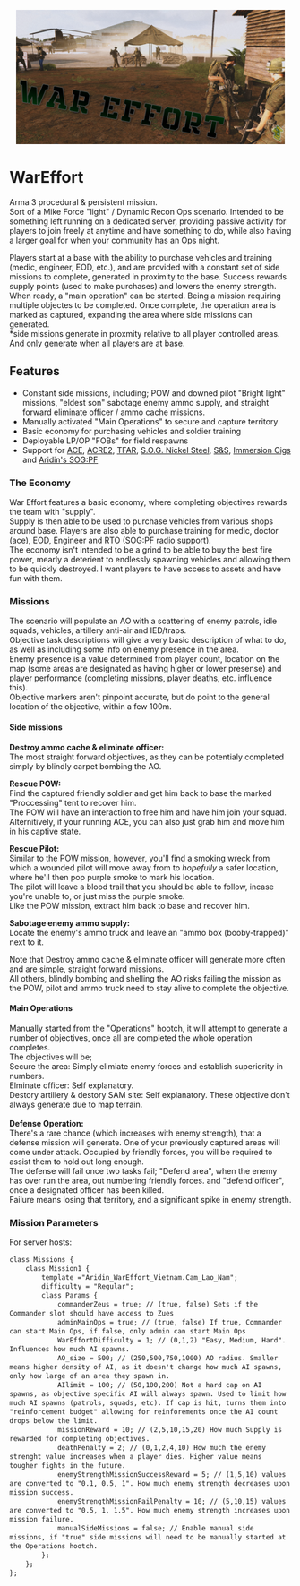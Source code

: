 <p align="center">
    <img src="https://github.com/DoskalAridin/WarEffort/blob/main/github%20Files/preview_1.png" width="480">
</p>

# WarEffort
Arma 3 procedural &amp; persistent mission.<br/>
Sort of a Mike Force "light" / Dynamic Recon Ops scenario. Intended to be something left running on a dedicated server, providing passive activity for players to join freely at anytime and have something to do, while also having a larger goal for when your community has an Ops night.

Players start at a base with the ability to purchase vehicles and training (medic, engineer, EOD, etc.),
and are provided with a constant set of side missions to complete, generated in proximity to the base. Success rewards supply points (used to make purchases) and lowers the enemy strength.<br/>
When ready, a "main operation" can be started. Being a mission requiring multiple objectes to be completed. Once complete, the operation area is marked as captured, expanding the area where side missions can generated.<br/>
*side missions generate in proxmity relative to all player controlled areas. And only generate when all players are at base.

## Features

- Constant side missions, including; POW and downed pilot "Bright light" missions, "eldest son" sabotage enemy ammo supply, and straight forward eliminate officer / ammo cache missions.
- Manually activated "Main Operations" to secure and capture territory
- Basic economy for purchasing vehicles and soldier training
- Deployable LP/OP "FOBs" for field respawns
- Support for [ACE](https://steamcommunity.com/sharedfiles/filedetails/?id=463939057), [ACRE2](https://steamcommunity.com/sharedfiles/filedetails/?id=751965892), [TFAR](https://steamcommunity.com/sharedfiles/filedetails/?id=894678801), [S.O.G. Nickel Steel](https://steamcommunity.com/sharedfiles/filedetails/?id=3083451905), [S&S](https://steamcommunity.com/sharedfiles/filedetails/?id=2183975396), [Immersion Cigs
](https://steamcommunity.com/sharedfiles/filedetails/?id=753946944) and [Aridin's SOG:PF](https://steamcommunity.com/sharedfiles/filedetails/?id=2524282029)

### The Economy
War Effort features a basic economy, where completing objectives rewards the team with "supply".<br/>
Supply is then able to be used to purchase vehicles from various shops around base. Players are also able to purchase training for medic, doctor (ace), EOD, Engineer and RTO (SOG:PF radio support).<br/>
The economy isn't intended to be a grind to be able to buy the best fire power, mearly a deterient to endlessly spawning vehicles and allowing them to be quickly destroyed. I want players to have access to assets and have fun with them.<br/>

### Missions
The scenario will populate an AO with a scattering of enemy patrols, idle squads, vehicles, artillery anti-air and IED/traps.<br/>
Objective task descriptions will give a very basic description of what to do, as well as including some info on enemy presence in the area.<br/>
Enemy presence is a value determined from player count, location on the map (some areas are designated as having higher or lower presense) and player performance (completing missions, player deaths, etc. influence this).<br/>
Objective markers aren't pinpoint accurate, but do point to the general location of the objective, within a few 100m.<br/>
#### Side missions
**Destroy ammo cache & eliminate officer:**<br/>
The most straight forward objectives, as they can be potentialy completed simply by blindly carpet bombing the AO.

**Rescue POW:**<br/>
Find the captured friendly soldier and get him back to base the marked "Proccessing" tent to recover him.<br/>
The POW will have an interaction to free him and have him join your squad. Alternitively, if your running ACE, you can also just grab him and move him in his captive state.

**Rescue Pilot:**<br/>
Similar to the POW mission, however, you'll find a smoking wreck from which a wounded pilot will move away from to *hopefully* a safer location, where he'll then pop purple smoke to mark his location.<br/>
The pilot will leave a blood trail that you should be able to follow, incase you're unable to, or just miss the purple smoke.<br/>
Like the POW mission, extract him back to base and recover him.

**Sabotage enemy ammo supply:**<br/>
Locate the enemy's ammo truck and leave an "ammo box (booby-trapped)" next to it.

Note that Destroy ammo cache & eliminate officer will generate more often and are simple, straight forward missions.<br/>
All others, blindly bombing and shelling the AO risks failing the mission as the POW, pilot and ammo truck need to stay alive to complete the objective.

#### Main Operations
Manually started from the "Operations" hootch, it will attempt to generate a number of objectives, once all are completed the whole operation completes.<br/>
The objectives will be;<br/>
Secure the area: Simply elimiate enemy forces and establish superiority in numbers.<br/>
Elminate officer: Self explanatory.<br/>
Destory artillery & destory SAM site: Self explanatory. These objective don't always generate due to map terrain.<br/>
<br/>
**Defense Operation:**<br/>
There's a rare chance (which increases with enemy strength), that a defense mission will generate. One of your previously captured areas will come under attack. Occupied by friendly forces, you will be required to assist them to hold out long enough.<br/>
The defense will fail once two tasks fail; "Defend area", when the enemy has over run the area, out numbering friendly forces. and "defend officer", once a designated officer has been killed.<br/>
Failure means losing that territory, and a significant spike in enemy strength.

### Mission Parameters
For server hosts:
```
class Missions {
    class Mission1 {
        template ="Aridin_WarEffort_Vietnam.Cam_Lao_Nam";
        difficulty = "Regular";
        class Params {
            commanderZeus = true; // (true, false) Sets if the Commander slot should have access to Zues
            adminMainOps = true; // (true, false) If true, Commander can start Main Ops, if false, only admin can start Main Ops
            WarEffortDifficulty = 1; // (0,1,2) "Easy, Medium, Hard". Influences how much AI spawns.
            AO_size = 500; // (250,500,750,1000) AO radius. Smaller means higher density of AI, as it doesn't change how much AI spawns, only how large of an area they spawn in.
            AIlimit = 100; // (50,100,200) Not a hard cap on AI spawns, as objective specific AI will always spawn. Used to limit how much AI spawns (patrols, squads, etc). If cap is hit, turns them into "reinforcement budget" allowing for reinforements once the AI count drops below the limit.
            missionReward = 10; // (2,5,10,15,20) How much Supply is rewarded for completing objectives.
            deathPenalty = 2; // (0,1,2,4,10) How much the enemy strenght value increases when a player dies. Higher value means tougher fights in the future.
            enemyStrengthMissionSuccessReward = 5; // (1,5,10) values are converted to "0.1, 0.5, 1". How much enemy strength decreases upon mission success.
            enemyStrengthMissionFailPenalty = 10; // (5,10,15) values are converted to "0.5, 1, 1.5". How much enemy strength increases upon mission failure.
            manualSideMissions = false; // Enable manual side missions, if "true" side missions will need to be manually started at the Operations hootch.
        };
    };
};
```
